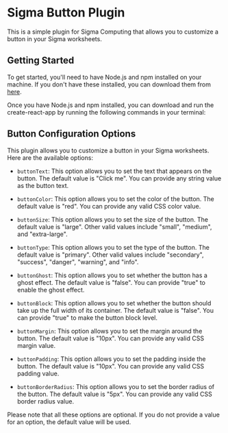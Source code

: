 # Sigma Button Plugin

This is a simple plugin for Sigma Computing that allows you to customize a button in your Sigma worksheets.

## Getting Started

To get started, you'll need to have Node.js and npm installed on your machine. If you don't have these installed, you can download them from [here](https://nodejs.org/en/download/).

Once you have Node.js and npm installed, you can download and run the create-react-app by running the following commands in your terminal:


## Button Configuration Options

This plugin allows you to customize a button in your Sigma worksheets. Here are the available options:

- `buttonText`: This option allows you to set the text that appears on the button. 
    The default value is "Click me". You can provide any string value as the button text.

- `buttonColor`: This option allows you to set the color of the button. 
    The default value is "red". You can provide any valid CSS color value.

- `buttonSize`: This option allows you to set the size of the button. 
    The default value is "large". Other valid values include "small", "medium", and "extra-large".

- `buttonType`: This option allows you to set the type of the button. 
    The default value is "primary". Other valid values include "secondary", "success", "danger", "warning", and "info".

- `buttonGhost`: This option allows you to set whether the button has a ghost effect. 
    The default value is "false". You can provide "true" to enable the ghost effect.

- `buttonBlock`: This option allows you to set whether the button should take up the full width of its container. 
    The default value is "false". You can provide "true" to make the button block level.

- `buttonMargin`: This option allows you to set the margin around the button. 
    The default value is "10px". You can provide any valid CSS margin value.

- `buttonPadding`: This option allows you to set the padding inside the button. 
    The default value is "10px". You can provide any valid CSS padding value.

- `buttonBorderRadius`: This option allows you to set the border radius of the button. 
    The default value is "5px". You can provide any valid CSS border radius value.

Please note that all these options are optional. If you do not provide a value for an option, the default value will be used.
